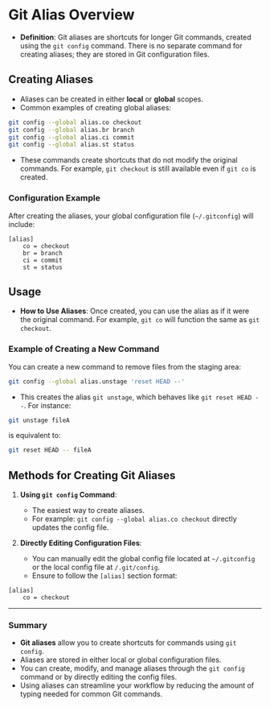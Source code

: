 # Git Alias Overview

- **Definition**: Git aliases are shortcuts for longer Git commands, created using the `git config` command. There is no separate command for creating aliases; they are stored in Git configuration files.

## Creating Aliases

- Aliases can be created in either **local** or **global** scopes.
- Common examples of creating global aliases:

```bash
git config --global alias.co checkout
git config --global alias.br branch
git config --global alias.ci commit
git config --global alias.st status
```

- These commands create shortcuts that do not modify the original commands. For example, `git checkout` is still available even if `git co` is created.

### Configuration Example

After creating the aliases, your global configuration file (`~/.gitconfig`) will include:

```plaintext
[alias]
    co = checkout
    br = branch
    ci = commit
    st = status
```

## Usage

- **How to Use Aliases**: Once created, you can use the alias as if it were the original command. For example, `git co` will function the same as `git checkout`.

### Example of Creating a New Command

You can create a new command to remove files from the staging area:

```bash
git config --global alias.unstage 'reset HEAD --'
```

- This creates the alias `git unstage`, which behaves like `git reset HEAD --`. For instance:

```bash
git unstage fileA
```

is equivalent to:

```bash
git reset HEAD -- fileA
```

## Methods for Creating Git Aliases

1. **Using `git config` Command**:
   - The easiest way to create aliases.
   - For example: `git config --global alias.co checkout` directly updates the config file.

2. **Directly Editing Configuration Files**:
   - You can manually edit the global config file located at `~/.gitconfig` or the local config file at `/.git/config`.
   - Ensure to follow the `[alias]` section format:

```plaintext
[alias]
    co = checkout
```

---

### Summary

- **Git aliases** allow you to create shortcuts for commands using `git config`.
- Aliases are stored in either local or global configuration files.
- You can create, modify, and manage aliases through the `git config` command or by directly editing the config files.
- Using aliases can streamline your workflow by reducing the amount of typing needed for common Git commands.